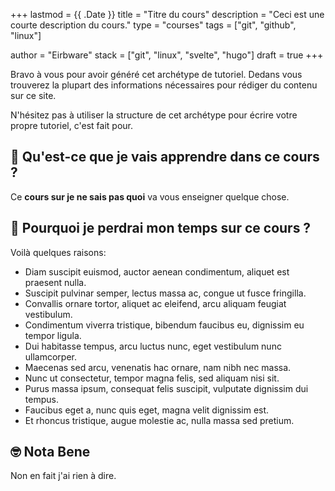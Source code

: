 +++
lastmod = {{ .Date }}
title = "Titre du cours"
description = "Ceci est une courte description du cours."
type = "courses"
tags = ["git", "github", "linux"]

author = "Eirbware"
stack = ["git", "linux", "svelte", "hugo"]
draft = true
+++

Bravo à vous pour avoir généré cet archétype de tutoriel. Dedans vous trouverez
la plupart des informations nécessaires pour rédiger du contenu sur ce site.

N'hésitez pas à utiliser la structure de cet archétype pour écrire votre propre
tutoriel, c'est fait pour.

## 🤔 Qu'est-ce que je vais apprendre dans ce cours ?

Ce **cours sur je ne sais pas quoi** va vous enseigner quelque chose.

## 🚨 Pourquoi je perdrai mon temps sur ce cours ?

Voilà quelques raisons:

- Diam suscipit euismod, auctor aenean condimentum, aliquet est praesent nulla.
- Suscipit pulvinar semper, lectus massa ac, congue ut fusce fringilla.
- Convallis ornare tortor, aliquet ac eleifend, arcu aliquam feugiat
vestibulum.
- Condimentum viverra tristique, bibendum faucibus eu, dignissim eu tempor
ligula.
- Dui habitasse tempus, arcu luctus nunc, eget vestibulum nunc ullamcorper.
- Maecenas sed arcu, venenatis hac ornare, nam nibh nec massa.
- Nunc ut consectetur, tempor magna felis, sed aliquam nisi sit.
- Purus massa ipsum, consequat felis suscipit, vulputate dignissim dui tempus.
- Faucibus eget a, nunc quis eget, magna velit dignissim est.
- Et rhoncus tristique, augue molestie ac, nulla massa sed pretium.

## 🤓 Nota Bene

Non en fait j'ai rien à dire.
